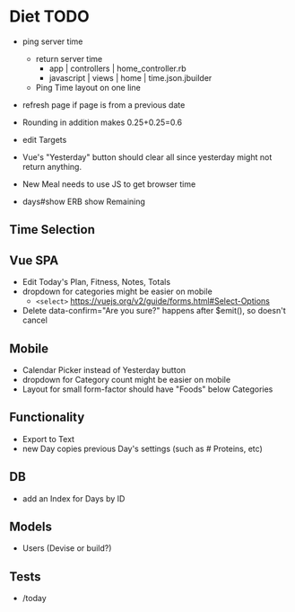# Diet TODO

- ping server time
  - return server time
    - app | controllers | home_controller.rb
    - javascript | views | home | time.json.jbuilder
  - Ping Time layout on one line

- refresh page if page is from a previous date

- Rounding in addition makes 0.25+0.25=0.6
- edit Targets

- Vue's "Yesterday" button should clear all since yesterday might not return anything.
- New Meal needs to use JS to get browser time
- days#show ERB show Remaining

## Time Selection

## Vue SPA

- Edit Today's Plan, Fitness, Notes, Totals
- dropdown for categories might be easier on mobile
  -  `<select>` https://vuejs.org/v2/guide/forms.html#Select-Options
- Delete data-confirm="Are you sure?" happens after $emit(), so doesn't cancel

## Mobile

- Calendar Picker instead of Yesterday button
- dropdown for Category count might be easier on mobile
- Layout for small form-factor should have "Foods" below Categories

## Functionality

- Export to Text
- new Day copies previous Day's settings (such as # Proteins, etc)

## DB

- add an Index for Days by ID

## Models

- Users (Devise or build?)

## Tests

- /today

